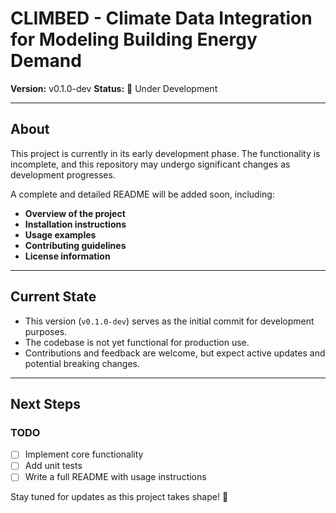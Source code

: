 # CLIMBED - Climate Data Integration for Modeling Building Energy Demand

**Version:** v0.1.0-dev
**Status:** 🚧 Under Development

---

## About

This project is currently in its early development phase. The functionality is incomplete, and this repository may undergo significant changes as development progresses.

A complete and detailed README will be added soon, including:

- **Overview of the project**
- **Installation instructions**
- **Usage examples**
- **Contributing guidelines**
- **License information**

---

## Current State

- This version (`v0.1.0-dev`) serves as the initial commit for development purposes.
- The codebase is not yet functional for production use.
- Contributions and feedback are welcome, but expect active updates and potential breaking changes.

---

## Next Steps

### TODO
- [ ] Implement core functionality
- [ ] Add unit tests
- [ ] Write a full README with usage instructions

Stay tuned for updates as this project takes shape! 🚀
